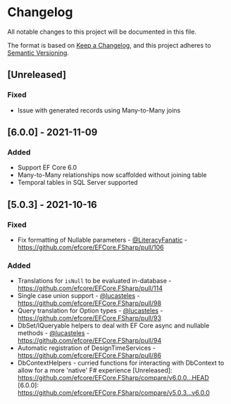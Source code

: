 # Changelog

All notable changes to this project will be documented in this file.

The format is based on [Keep a Changelog](https://keepachangelog.com/en/1.0.0/),
and this project adheres to [Semantic Versioning](https://semver.org/spec/v2.0.0.html).

## [Unreleased]

### Fixed
- Issue with generated records using Many-to-Many joins

## [6.0.0] - 2021-11-09

### Added
- Support EF Core 6.0
- Many-to-Many relationships now scaffolded without joining table
- Temporal tables in SQL Server supported

## [5.0.3] - 2021-10-16

### Fixed
- Fix formatting of Nullable parameters - [@LiteracyFanatic](https://github.com/LiteracyFanatic) - https://github.com/efcore/EFCore.FSharp/pull/106

### Added
- Translations for `isNull` to be evaluated in-database - https://github.com/efcore/EFCore.FSharp/pull/114
- Single case union support - [@lucasteles](https://github.com/lucasteles) - https://github.com/efcore/EFCore.FSharp/pull/98
- Query translation for Option types - [@lucasteles](https://github.com/lucasteles) - https://github.com/efcore/EFCore.FSharp/pull/93
- DbSet/IQueryable helpers to deal with EF Core async and nullable methods - [@lucasteles](https://github.com/lucasteles) - https://github.com/efcore/EFCore.FSharp/pull/94
- Automatic registration of DesignTimeServices - https://github.com/efcore/EFCore.FSharp/pull/86
- DbContextHelpers - curried functions for interacting with DbContext to allow for a more 'native' F# experience
[Unreleased]: https://github.com/efcore/EFCore.FSharp/compare/v6.0.0...HEAD
[6.0.0]: https://github.com/efcore/EFCore.FSharp/compare/v5.0.3...v6.0.0
